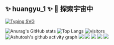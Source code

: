 ## ✨ huangyu_1 ✨ 🔭 探索宇宙中

[![Typing SVG](https://readme-typing-svg.demolab.com?font=Fira+Code&size=50&pause=100&color=9365DC&center=true&vCenter=true&multiline=true&random=false&width=800&height=200&lines=Per+Aspera+Ad+Astra;++;%E5%BE%AA%E6%AD%A4%E8%8B%A6%E6%97%85%EF%BC%8C%E4%BB%A5%E8%BE%BE%E5%A4%A9%E9%99%85)](https://git.io/typing-svg)

![Anurag's GitHub stats](https://github-readme-stats.vercel.app/api?username=i6bimua)
![Top Langs](https://github-readme-stats.vercel.app/api/top-langs/?username=i6bimua)
![visitors](https://visitor-badge.glitch.me/badge?page_id=i6bimua&left_color=green&right_color=red)
![Ashutosh's github activity graph](https://github-readme-activity-graph.vercel.app/graph?username=i6bimua)
<img src="https://img.shields.io/badge/-HTML5-E34F26?style=flat-square&logo=html5&logoColor=white" /> 
<img src="https://img.shields.io/badge/-CSS3-1572B6?style=flat-square&logo=css3" /> 
<img src="https://img.shields.io/badge/-JavaScript-oringe?style=flat-square&logo=javascript" />
<img src="https://img.shields.io/badge/-Rust-E34F26?style=flat-square&logo=rust" />
<img src="https://img.shields.io/badge/-React-000000?style=flat-square&logo=react" />

<!--
**i6bimua/i6bimua** is a ✨ _special_ ✨ repository because its `README.md` (this file) appears on your GitHub profile.

Here are some ideas to get you started:

- 🔭 I’m currently working on ...
- 🌱 I’m currently learning ...
- 👯 I’m looking to collaborate on ...
- 🤔 I’m looking for help with ...
- 💬 Ask me about ...
- 📫 How to reach me: ...
- 😄 Pronouns: ...
- ⚡ Fun fact: ...
-->
